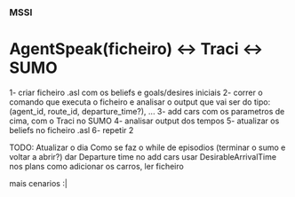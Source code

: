 ### MSSI

# AgentSpeak(ficheiro) <-> Traci <-> SUMO

1- criar ficheiro .asl com os beliefs e goals/desires iniciais
2- correr o comando que executa o ficheiro e analisar o output que vai ser do tipo: (agent_id, route_id, departure_time?), ...
3- add cars com os parametros de cima, com o Traci no SUMO
4- analisar output dos tempos
5- atualizar os beliefs no ficheiro .asl
6- repetir 2


TODO: 
Atualizar o dia
Como se faz o while de episodios (terminar o sumo e voltar a abrir?)
dar Departure time no add cars
usar DesirableArrivalTime nos plans
como adicionar os carros, ler ficheiro 

mais cenarios :|